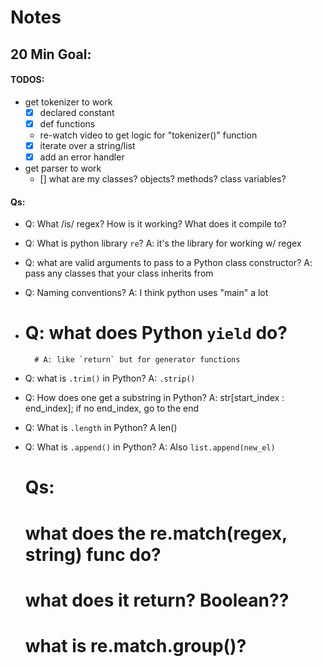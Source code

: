# Notes

## 20 Min Goal:

#### TODOS:

- get tokenizer to work
    - [x] declared constant
    - [x] def functions
    - re-watch video to get logic for "tokenizer()" function
    - [x] iterate over a string/list
    - [x] add an error handler

- get parser to work
    - [] what are my classes? objects? methods? class variables?

#### Qs:
- Q: What /is/ regex? How is it working? What does it compile to?
- Q: What is python library `re`?
A: it's the library for working w/ regex
- Q: what are valid arguments to pass to a Python class constructor?
A: pass any classes that your class inherits from
- Q: Naming conventions?
A: I think python uses "main" a lot
- # Q: what does Python `yield` do?
        # A: like `return` but for generator functions
- Q: what is `.trim()` in Python?
A: `.strip()`
- Q: How does one get a substring in Python?
A: str[start_index : end_index]; if no end_index, go to the end
- Q: What is `.length` in Python?
A len()
- Q: What is `.append()` in Python?
A: Also `list.append(new_el)`

    # Qs:
    # what does the re.match(regex, string) func do?
    # what does it return? Boolean??
    # what is re.match.group()?
